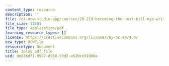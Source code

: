 ```yaml
---
content_type: resource
description: ''
file: /ol-ocw-studio-app/courses/20-219-becoming-the-next-bill-nye-writing-and-hosting-the-educational-show-january-iap-2015/de836df19987d56853d2a629ce910d0a_BPEygcf5Qv4.pdf
file_size: 11581
file_type: application/pdf
learning_resource_types: []
license: https://creativecommons.org/licenses/by-nc-sa/4.0/
ocw_type: OCWFile
resourcetype: Document
title: 3play pdf file
uid: de836df1-9987-d568-53d2-a629ce910d0a
---
```

